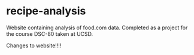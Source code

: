 # recipe-analysis
Website containing analysis of food.com data. Completed as a project for the course DSC-80 taken at UCSD.

Changes to website!!!!